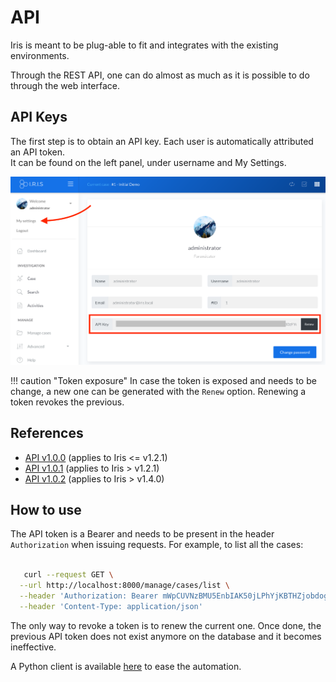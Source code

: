 # API
Iris is meant to be plug-able to fit and integrates with the existing environments.   

Through the REST API, one can do almost as much as it is possible to do through the web interface.  

## API Keys

The first step is to obtain an API key. Each user is automatically attributed an API token.  
It can be found on the left panel, under username and My Settings. 

![Access Token](../_static/token_access.png)

!!! caution "Token exposure"
    In case the token is exposed and needs to be change, a new one can be generated with the `Renew` option.
    Renewing a token revokes the previous. 



## References

- [API v1.0.0](../_static/iris_api_reference_v1.0.0.html) (applies to Iris <= v1.2.1)
- [API v1.0.1](../_static/iris_api_reference_v1.0.1.html) (applies to Iris > v1.2.1) 
- [API v1.0.2](../_static/iris_api_reference_v1.0.2.html) (applies to Iris > v1.4.0)


## How to use 
The API token is a Bearer and needs to be present in the header `Authorization` when issuing requests. 
For example, to list all the cases: 

```bash

   curl --request GET \
  --url http://localhost:8000/manage/cases/list \
  --header 'Authorization: Bearer mWpCUVNzBMU5EnbIAK50jLPhYjKBTHZjobdogc_n_yixpJTmt9tzAf8WYDI7m5XgB9wCJnlaXlHIh9RZjtp2fA' \
  --header 'Content-Type: application/json'
```

The only way to revoke a token is to renew the current one. Once done, the previous API token does not exist anymore
on the database and it becomes ineffective. 

A Python client is available [here](https://github.com/dfir-iris/iris-client) to ease the automation.  